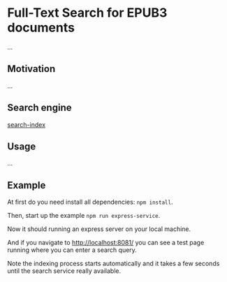 # Full-Text Search for EPUB3 documents 
...
## Motivation
...
## Search engine 
[search-index](https://github.com/fergiemcdowall/search-index)
## Usage
...
## Example 
At first do you need install all dependencies: ``` npm install ```.

Then, start up the example ```npm run express-service```.

Now it should running an express server on your local machine.

And if you navigate to [http://localhost:8081/](http://localhost:8081/) you can see a test page running where you can enter a search query.

Note the indexing process starts automatically and it takes a few seconds until the search service really available.    

